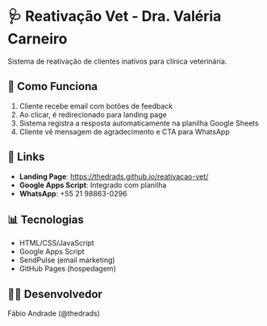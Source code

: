 # 🩺 Reativação Vet - Dra. Valéria Carneiro

Sistema de reativação de clientes inativos para clínica veterinária.

## 📌 Como Funciona

1. Cliente recebe email com botões de feedback
2. Ao clicar, é redirecionado para landing page
3. Sistema registra a resposta automaticamente na planilha Google Sheets
4. Cliente vê mensagem de agradecimento e CTA para WhatsApp

## 🔗 Links

- **Landing Page**: https://thedrads.github.io/reativacao-vet/
- **Google Apps Script**: Integrado com planilha
- **WhatsApp**: +55 21 98863-0296

## 📊 Tecnologias

- HTML/CSS/JavaScript
- Google Apps Script
- SendPulse (email marketing)
- GitHub Pages (hospedagem)

## 👨‍💻 Desenvolvedor

Fábio Andrade (@thedrads)
